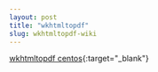 ```yaml
---
layout: post
title: "wkhtmltopdf"
slug: wkhtmltopdf-wiki
---
```



[wkhtmltopdf centos](https://code.google.com/p/openesignforms/wiki/wkhtmltopdf){:target="_blank"}
